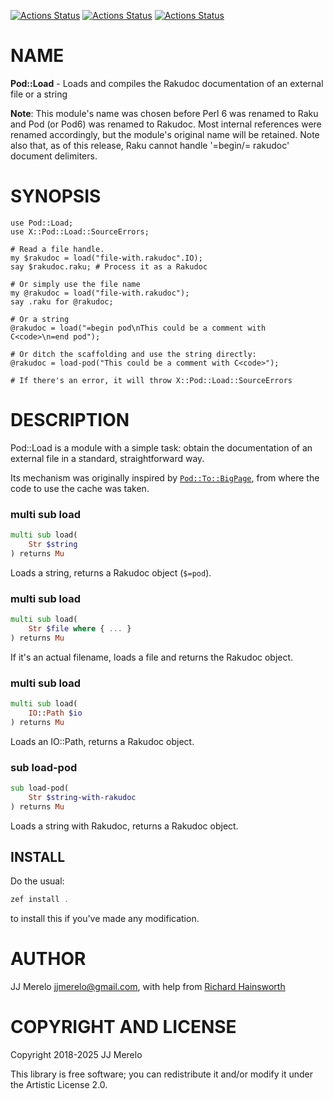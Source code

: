 [![Actions Status](https://github.com/JJ/p6-pod-load/actions/workflows/linux.yml/badge.svg)](https://github.com/JJ/p6-pod-load/actions) [![Actions Status](https://github.com/JJ/p6-pod-load/actions/workflows/macos.yml/badge.svg)](https://github.com/JJ/p6-pod-load/actions) [![Actions Status](https://github.com/JJ/p6-pod-load/actions/workflows/windows.yml/badge.svg)](https://github.com/JJ/p6-pod-load/actions)

NAME
====



**Pod::Load** - Loads and compiles the Rakudoc documentation of an external file or a string

**Note**: This module's name was chosen before Perl 6 was renamed to Raku and Pod (or Pod6) was renamed to Rakudoc. Most internal references were renamed accordingly, but the module's original name will be retained. Note also that, as of this release, Raku cannot handle '=begin/= rakudoc' document delimiters.

SYNOPSIS
========



    use Pod::Load;
    use X::Pod::Load::SourceErrors;

    # Read a file handle.
    my $rakudoc = load("file-with.rakudoc".IO);
    say $rakudoc.raku; # Process it as a Rakudoc

    # Or simply use the file name
    my @rakudoc = load("file-with.rakudoc");
    say .raku for @rakudoc;

    # Or a string
    @rakudoc = load("=begin pod\nThis could be a comment with C<code>\n=end pod");

    # Or ditch the scaffolding and use the string directly:
    @rakudoc = load-pod("This could be a comment with C<code>");

    # If there's an error, it will throw X::Pod::Load::SourceErrors

DESCRIPTION
===========



Pod::Load is a module with a simple task: obtain the documentation of an external file in a standard, straightforward way.

Its mechanism was originally inspired by [`Pod::To::BigPage`](https://github.com/perl6/perl6-pod-to-bigpage), from where the code to use the cache was taken.

### multi sub load

```raku
multi sub load(
    Str $string
) returns Mu
```

Loads a string, returns a Rakudoc object (`$=pod`).

### multi sub load

```raku
multi sub load(
    Str $file where { ... }
) returns Mu
```

If it's an actual filename, loads a file and returns the Rakudoc object.

### multi sub load

```raku
multi sub load(
    IO::Path $io
) returns Mu
```

Loads an IO::Path, returns a Rakudoc object.

### sub load-pod

```raku
sub load-pod(
    Str $string-with-rakudoc
) returns Mu
```

Loads a string with Rakudoc, returns a Rakudoc object.

INSTALL
-------

Do the usual:

```raku
zef install .
```

to install this if you've made any modification.

AUTHOR
======



JJ Merelo <jjmerelo@gmail.com>, with help from [Richard Hainsworth](https://github.com/finanalyst)

COPYRIGHT AND LICENSE
=====================

Copyright 2018-2025 JJ Merelo

This library is free software; you can redistribute it and/or modify it under the Artistic License 2.0.

